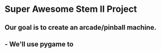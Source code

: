 # Super Awesome Stem II Project
## Our goal is to create an arcade/pinball machine.
## - We'll use pygame to 